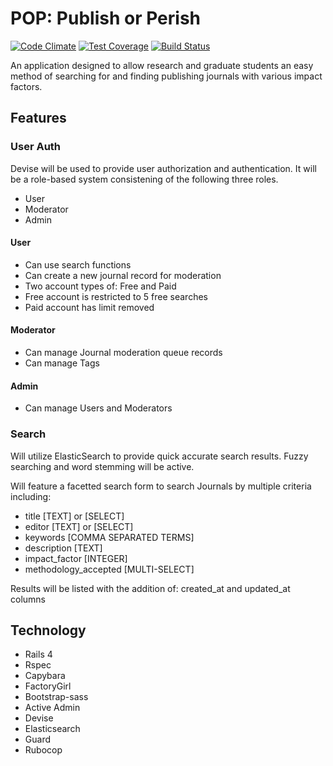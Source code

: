# POP: Publish or Perish  
[![Code Climate](https://codeclimate.com/github/joshmfrankel/POP/badges/gpa.svg)](https://codeclimate.com/github/joshmfrankel/POP)
[![Test Coverage](https://codeclimate.com/github/joshmfrankel/POP/badges/coverage.svg)](https://codeclimate.com/github/joshmfrankel/POP/coverage)
[![Build Status](https://travis-ci.org/joshmfrankel/POP.svg?branch=master)](https://travis-ci.org/joshmfrankel/POP)

An application designed to allow research and graduate students an easy method of
searching for and finding publishing journals with various impact factors.

## Features

### User Auth  
Devise will be used to provide user authorization and authentication. It will be
a role-based system consistening of the following three roles.  

* User  
* Moderator  
* Admin  

#### User  
* Can use search functions  
* Can create a new journal record for moderation  
* Two account types of: Free and Paid  
* Free account is restricted to 5 free searches  
* Paid account has limit removed

#### Moderator  
* Can manage Journal moderation queue records  
* Can manage Tags  

#### Admin  
* Can manage Users and Moderators

### Search  
Will utilize ElasticSearch to provide quick accurate search results. Fuzzy
searching and word stemming will be active.

Will feature a facetted search form to search Journals by multiple criteria  
including:
* title                 [TEXT] or [SELECT]  
* editor                [TEXT] or [SELECT]  
* keywords              [COMMA SEPARATED TERMS]  
* description           [TEXT]  
* impact_factor         [INTEGER]  
* methodology_accepted  [MULTI-SELECT]  

Results will be listed with the addition of: created_at and updated_at columns

## Technology
* Rails 4
* Rspec
* Capybara
* FactoryGirl
* Bootstrap-sass
* Active Admin  
* Devise  
* Elasticsearch  
* Guard  
* Rubocop
